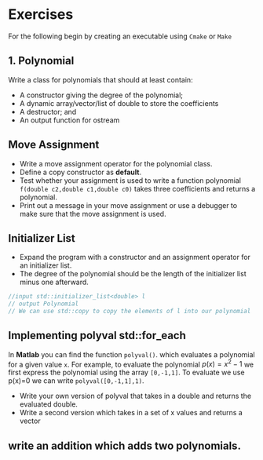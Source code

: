 # Exercises

For the following begin by creating an executable using
`Cmake` or `Make`


## 1. Polynomial

Write a class for polynomials that should at least contain:

- A constructor giving the degree of the polynomial;
- A dynamic array/vector/list of double to store the coefficients
- A destructor; and
- An output function for ostream

## Move Assignment

- Write a move assignment operator for the polynomial class.
- Define a copy constructor as **default**.
- Test whether your assignment is used to write a function
  polynomial `f(double c2,double c1,double c0)` takes three
  coefficients and returns a polynomial.
- Print out a message in your move assignment or use a debugger to
  make sure that the move assignment is used.

## Initializer List

- Expand the program with a constructor and an assignment operator for an initializer list.
- The degree of the polynomial should be the length of the initializer list minus one afterward.

```cpp
//input std::initializer_list<double> l
// output Polynomial
// We can use std::copy to copy the elements of l into our polynomial
```

## Implementing polyval std::for_each

In **Matlab** you can find the function `polyval()`. which evaluates a polynomial
for a given value `x`.  For example, to evaluate the polynomial $p(x)=x^2-1$ we first
express the polynomial using the array `[0,-1,1]`.  To evaluate we use p(x)=0 we can write 
`polyval([0,-1,1],1)`.  

- Write your own version of polyval that takes in a double and returns the evaluated double. 
- Write a second version which takes in a set of x values and returns a vector 




## write an addition which adds two polynomials.




